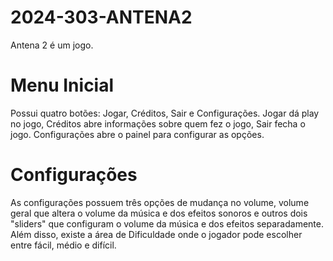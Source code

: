 # 2024-303-ANTENA2
Antena 2 é um jogo.
# Menu Inicial
Possui quatro botões: Jogar, Créditos, Sair e Configurações. Jogar dá play no jogo, Créditos abre informações sobre quem fez o jogo, Sair fecha o jogo. Configurações abre o painel para configurar as opções.

# Configurações
As configurações possuem três opções de mudança no volume, volume geral que altera o volume da música e dos efeitos sonoros e outros dois "sliders" que configuram o volume da música e dos efeitos separadamente. Além disso, existe a área de Dificuldade onde o jogador pode escolher entre fácil, médio e difícil.